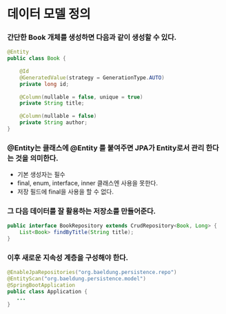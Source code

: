 # 데이터 모델 정의
### 간단한 Book 개체를 생성하면 다음과 같이 생성할 수 있다.
```java
@Entity
public class Book {
  
    @Id
    @GeneratedValue(strategy = GenerationType.AUTO)
    private long id;
 
    @Column(nullable = false, unique = true)
    private String title;
 
    @Column(nullable = false)
    private String author;
}
```
### @Entity는 클래스에 @Entity 를 붙여주면 JPA가 Entity로서 관리 한다는 것을 의미한다.
- 기본 생성자는 필수
- final, enum, interface, inner 클래스엔 사용을 못한다.
- 저장 필드에 final을 사용을 할 수 없다.
### 그 다음 데이터를 잘 활용하는 저장소를 만들어준다.
```java
public interface BookRepository extends CrudRepository<Book, Long> {
    List<Book> findByTitle(String title);
}
```
### 이후 새로운 지속성 계층을 구성해야 한다.
```java
@EnableJpaRepositories("org.baeldung.persistence.repo") 
@EntityScan("org.baeldung.persistence.model")
@SpringBootApplication
public class Application {
   ...
}
```